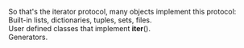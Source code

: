 So that's the iterator protocol, many objects implement this protocol:<br>
Built-in lists, dictionaries, tuples, sets, files.<br>
User defined classes that implement __iter__().<br>
Generators.<br>

